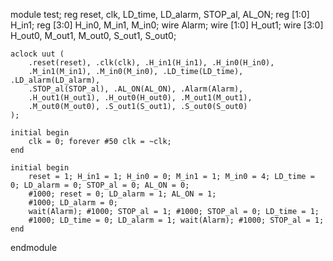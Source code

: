 module test;
    reg reset, clk, LD_time, LD_alarm, STOP_al, AL_ON;
    reg [1:0] H_in1;
    reg [3:0] H_in0, M_in1, M_in0;
    wire Alarm;
    wire [1:0] H_out1;
    wire [3:0] H_out0, M_out1, M_out0, S_out1, S_out0;

    aclock uut (
        .reset(reset), .clk(clk), .H_in1(H_in1), .H_in0(H_in0),
        .M_in1(M_in1), .M_in0(M_in0), .LD_time(LD_time), .LD_alarm(LD_alarm),
        .STOP_al(STOP_al), .AL_ON(AL_ON), .Alarm(Alarm),
        .H_out1(H_out1), .H_out0(H_out0), .M_out1(M_out1),
        .M_out0(M_out0), .S_out1(S_out1), .S_out0(S_out0)
    );

    initial begin
        clk = 0; forever #50 clk = ~clk;
    end

    initial begin
        reset = 1; H_in1 = 1; H_in0 = 0; M_in1 = 1; M_in0 = 4; LD_time = 0; LD_alarm = 0; STOP_al = 0; AL_ON = 0;
        #1000; reset = 0; LD_alarm = 1; AL_ON = 1;
        #1000; LD_alarm = 0;
        wait(Alarm); #1000; STOP_al = 1; #1000; STOP_al = 0; LD_time = 1;
        #1000; LD_time = 0; LD_alarm = 1; wait(Alarm); #1000; STOP_al = 1;
    end
endmodule

